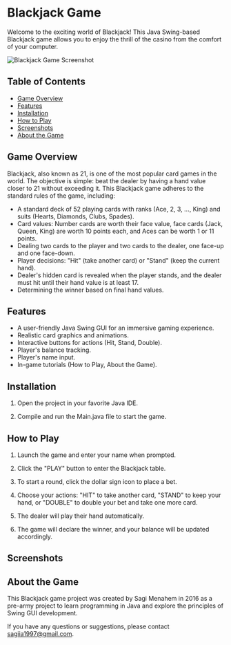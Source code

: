 # Blackjack Game

Welcome to the exciting world of Blackjack! This Java Swing-based Blackjack game allows you to enjoy the thrill of the casino from the comfort of your computer.

![Blackjack Game Screenshot](images/blackjack-screenshot.png)

## Table of Contents

- [Game Overview](#game-overview)
- [Features](#features)
- [Installation](#installation)
- [How to Play](#how-to-play)
- [Screenshots](#screenshots)
- [About the Game](#about-the-game)

## Game Overview

Blackjack, also known as 21, is one of the most popular card games in the world. The objective is simple: beat the dealer by having a hand value closer to 21 without exceeding it. This Blackjack game adheres to the standard rules of the game, including:

- A standard deck of 52 playing cards with ranks (Ace, 2, 3, ..., King) and suits (Hearts, Diamonds, Clubs, Spades).
- Card values: Number cards are worth their face value, face cards (Jack, Queen, King) are worth 10 points each, and Aces can be worth 1 or 11 points.
- Dealing two cards to the player and two cards to the dealer, one face-up and one face-down.
- Player decisions: "Hit" (take another card) or "Stand" (keep the current hand).
- Dealer's hidden card is revealed when the player stands, and the dealer must hit until their hand value is at least 17.
- Determining the winner based on final hand values.

## Features

- A user-friendly Java Swing GUI for an immersive gaming experience.
- Realistic card graphics and animations.
- Interactive buttons for actions (Hit, Stand, Double).
- Player's balance tracking.
- Player's name input.
- In-game tutorials (How to Play, About the Game).

## Installation

1. Open the project in your favorite Java IDE.

2. Compile and run the Main.java file to start the game.

## How to Play

1. Launch the game and enter your name when prompted.

2. Click the "PLAY" button to enter the Blackjack table.

3. To start a round, click the dollar sign icon to place a bet.

4. Choose your actions: "HIT" to take another card, "STAND" to keep your hand, or "DOUBLE" to double your bet and take one more card.

5. The dealer will play their hand automatically.

6. The game will declare the winner, and your balance will be updated accordingly.

## Screenshots



## About the Game

This Blackjack game project was created by Sagi Menahem in 2016 as a pre-army project to learn programming in Java and explore the principles of Swing GUI development.

If you have any questions or suggestions, please contact sagiia1997@gmail.com.
